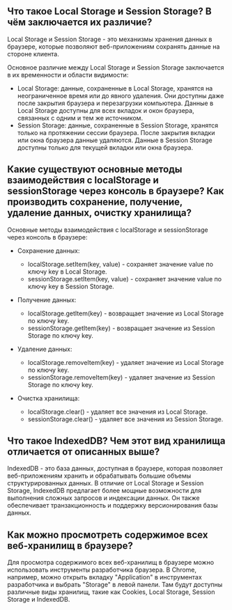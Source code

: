 ## Что такое Local Storage и Session Storage? В чём заключается их различие?

Local Storage и Session Storage - это механизмы хранения данных в браузере, которые позволяют веб-приложениям сохранять данные на стороне клиента.

Основное различие между Local Storage и Session Storage заключается в их временности и области видимости:

- Local Storage: данные, сохраненные в Local Storage, хранятся на неограниченное время или до явного удаления. Они доступны даже после закрытия браузера и перезагрузки компьютера. Данные в Local Storage доступны для всех вкладок и окон браузера, связанных с одним и тем же источником.
- Session Storage: данные, сохраненные в Session Storage, хранятся только на протяжении сессии браузера. После закрытия вкладки или окна браузера данные удаляются. Данные в Session Storage доступны только для текущей вкладки или окна браузера.

## Какие существуют основные методы взаимодействия с localStorage и sessionStorage через консоль в браузере? Как производить сохранение, получение, удаление данных, очистку хранилища?

Основные методы взаимодействия с localStorage и sessionStorage через консоль в браузере:

- Сохранение данных:

  - localStorage.setItem(key, value) - сохраняет значение value по ключу key в Local Storage.
  - sessionStorage.setItem(key, value) - сохраняет значение value по ключу key в Session Storage.

- Получение данных:

  - localStorage.getItem(key) - возвращает значение из Local Storage по ключу key.
  - sessionStorage.getItem(key) - возвращает значение из Session Storage по ключу key.

- Удаление данных:

  - localStorage.removeItem(key) - удаляет значение из Local Storage по ключу key.
  - sessionStorage.removeItem(key) - удаляет значение из Session Storage по ключу key.

- Очистка хранилища:

  - localStorage.clear() - удаляет все значения из Local Storage.
  - sessionStorage.clear() - удаляет все значения из Session Storage.

## Что такое IndexedDB? Чем этот вид хранилища отличается от описанных выше?

IndexedDB - это база данных, доступная в браузере, которая позволяет веб-приложениям хранить и обрабатывать большие объемы структурированных данных. В отличие от Local Storage и Session Storage, IndexedDB предлагает более мощные возможности для выполнения сложных запросов и индексации данных. Он также обеспечивает транзакционность и поддержку версионирования базы данных.

## Как можно просмотреть содержимое всех веб-хранилищ в браузере?

Для просмотра содержимого всех веб-хранилищ в браузере можно использовать инструменты разработчика браузера. В Chrome, например, можно открыть вкладку "Application" в инструментах разработчика и выбрать "Storage" в левой панели. Там будут доступны различные виды хранилищ, такие как Cookies, Local Storage, Session Storage и IndexedDB.